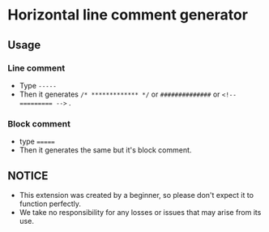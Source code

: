 # Horizontal line comment generator
## Usage
### Line comment
- Type `-----`
- Then it generates `/* ************* */` or `##############` or `<!-- ========= -->` .
### Block comment
- type `=====`
- Then it generates the same but it's block comment.

## NOTICE
- This extension was created by a beginner, so please don't expect it to function perfectly.
- We take no responsibility for any losses or issues that may arise from its use.
